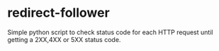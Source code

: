 # redirect-follower
Simple python script to check status code for each HTTP request until getting a 2XX,4XX or 5XX status code. 
